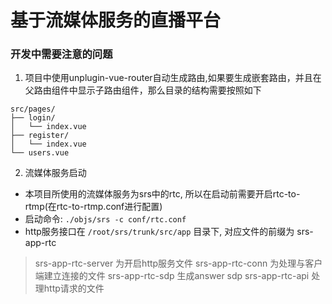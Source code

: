 # 基于流媒体服务的直播平台
### 开发中需要注意的问题
1. 项目中使用unplugin-vue-router自动生成路由,如果要生成嵌套路由，并且在父路由组件中显示子路由组件，那么目录的结构需要按照如下
```
src/pages/
├── login/
│   └── index.vue
├── register/
│   └── index.vue
└── users.vue
```

2. 流媒体服务启动
- 本项目所使用的流媒体服务为srs中的rtc, 所以在启动前需要开启rtc-to-rtmp(在rtc-to-rtmp.conf进行配置)
- 启动命令: `./objs/srs -c conf/rtc.conf`
- http服务接口在 `/root/srs/trunk/src/app` 目录下, 对应文件的前缀为 srs-app-rtc
> srs-app-rtc-server 为开启http服务文件
> srs-app-rtc-conn 为处理与客户端建立连接的文件
> srs-app-rtc-sdp 生成answer sdp
> srs-app-rtc-api 处理http请求的文件
